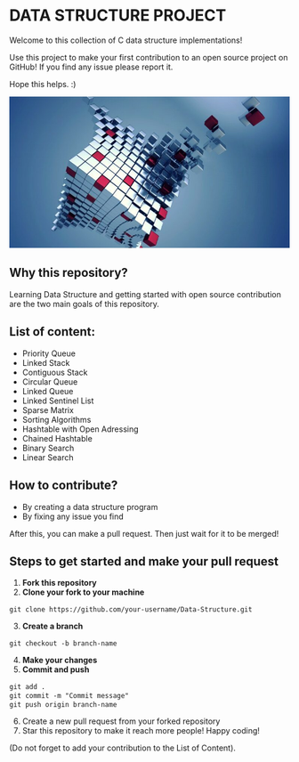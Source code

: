 # DATA STRUCTURE PROJECT
Welcome to this collection of C data structure implementations!

Use this project to make your first contribution to an open source project on GitHub! If you find any issue please report it.

Hope this helps. :)

![data structures](data_structures.jpg)
## Why this repository? 

Learning Data Structure and getting started with open source contribution are the two main goals
of this repository. 

## List of content:

- Priority Queue
- Linked Stack
- Contiguous Stack
- Circular Queue
- Linked Queue
- Linked Sentinel List
- Sparse Matrix
- Sorting Algorithms 
- Hashtable with Open Adressing
- Chained Hashtable
- Binary Search
- Linear Search

## How to contribute?

- By creating a data structure program
- By fixing any issue you find

After this, you can make a pull request. Then just wait for it to be merged!

## Steps to get started and make your pull request

1. **Fork this repository**
2. **Clone your fork to your machine**
```
git clone https://github.com/your-username/Data-Structure.git
```
3. **Create a branch**
```
git checkout -b branch-name
```
4. **Make your changes**
5. **Commit and push**
``` 
git add .
git commit -m "Commit message"
git push origin branch-name
```
6. Create a new pull request from your forked repository
7. Star this repository to make it reach more people! Happy coding!

(Do not forget to add your contribution to the List of Content).